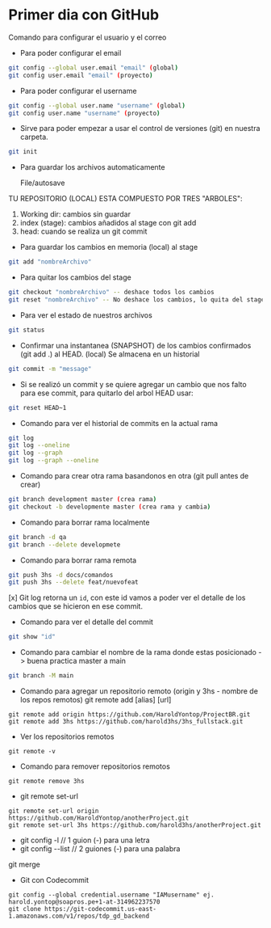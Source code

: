 # Primer dia con GitHub

Comando para configurar el usuario y el correo

* Para poder configurar el email

```bash
git config --global user.email "email" (global)
git config user.email "email" (proyecto)
```

* Para poder configurar el username

```bash
git config --global user.name "username" (global)
git config user.name "username" (proyecto)
```

* Sirve para poder empezar a usar el control de versiones  (git) en nuestra carpeta.

```bash
git init
```

* Para guardar los archivos automaticamente

    File/autosave


TU REPOSITORIO (LOCAL) ESTA COMPUESTO POR TRES "ARBOLES":

1. Working dir: cambios sin guardar
2. index (stage): cambios añadidos al stage con git add 
3. head: cuando se realiza un git commit

* Para guardar los cambios en memoria (local) al stage

```bash
git add "nombreArchivo"
```
* Para quitar los cambios del stage

```bash
git checkout "nombreArchivo" -- deshace todos los cambios
git reset "nombreArchivo" -- No deshace los cambios, lo quita del stage (quita el git add)
```

* Para ver el estado de nuestros archivos

```bash
git status
```

* Confirmar una instantanea (SNAPSHOT) de los cambios confirmados (git add .) al HEAD. (local)
Se almacena en un historial 

```bash
git commit -m "message"
```

* Si se realizó un commit y se quiere agregar un cambio que nos falto para ese commit, para quitarlo del arbol HEAD usar:

```bash
git reset HEAD~1
```

* Comando para ver el historial de commits en la actual rama
```bash
git log
git log --oneline
git log --graph
git log --graph --oneline
```
* Comando para crear otra rama basandonos en otra (git pull antes de crear)
```bash
git branch development master (crea rama)
git checkout -b developmente master (crea rama y cambia)
```

* Comando para borrar rama localmente
```bash
git branch -d qa
git branch --delete developmete
```

* Comando para borrar rama remota
```bash
git push 3hs -d docs/comandos
git push 3hs --delete feat/nuevofeat
```

[x] Git log retorna un `id`, con este id vamos a poder ver el detalle de los cambios que se hicieron en ese commit.

* Comando para ver el detalle del commit
```bash
git show "id"
```

* Comando para cambiar el nombre de la rama donde estas posicionado -> buena practica master a main
```bash
git branch -M main
```

* Comando para agregar un repositorio remoto (origin y 3hs - nombre de los repos remotos)
git remote add [alias] [url]
```
git remote add origin https://github.com/HaroldYontop/ProjectBR.git
git remote add 3hs https://github.com/harold3hs/3hs_fullstack.git
```
* Ver los repositorios remotos
```
git remote -v
```
* Comando para remover repositorios remotos
```
git remote remove 3hs
```

* git remote set-url
```
git remote set-url origin https://github.com/HaroldYontop/anotherProject.git
git remote set-url 3hs https://github.com/harold3hs/anotherProject.git
```
<!-- Probrando Comando -->
<!-- Probrando Comando from branch1 -->

* git config -l     // 1 guion (-) para una letra
* git config --list // 2 guiones (-) para una palabra

git merge 

* Git con Codecommit

```
git config --global credential.username "IAMusername" ej. harold.yontop@soapros.pe+1-at-314962237570
git clone https://git-codecommit.us-east-1.amazonaws.com/v1/repos/tdp_gd_backend
```